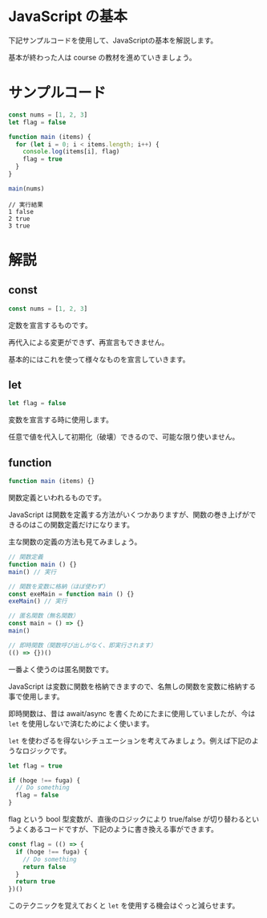 # JavaScript の基本

下記サンプルコードを使用して、JavaScriptの基本を解説します。

基本が終わった人は course の教材を進めていきましょう。

# サンプルコード

```javascript
const nums = [1, 2, 3]
let flag = false

function main (items) {
  for (let i = 0; i < items.length; i++) {
    console.log(items[i], flag)
    flag = true
  }
}

main(nums)
```

```
// 実行結果
1 false
2 true
3 true
```

# 解説

## const

```javascript
const nums = [1, 2, 3]
```

定数を宣言するものです。

再代入による変更ができず、再宣言もできません。

基本的にはこれを使って様々なものを宣言していきます。

## let 

```javascript
let flag = false
```

変数を宣言する時に使用します。

任意で値を代入して初期化（破壊）できるので、可能な限り使いません。

## function

```javascript
function main (items) {}
```

関数定義といわれるものです。

JavaScript は関数を定義する方法がいくつかありますが、関数の巻き上げができるのはこの関数定義だけになります。

主な関数の定義の方法も見てみましょう。

```javascript
// 関数定義
function main () {}
main() // 実行
```

```javascript
// 関数を変数に格納（ほぼ使わず）
const exeMain = function main () {}
exeMain() // 実行
```

```javascript
// 匿名関数（無名関数）
const main = () => {}
main()
```

```javascript
// 即時関数（関数呼び出しがなく、即実行されます）
(() => {})()
```

一番よく使うのは匿名関数です。

JavaScript は変数に関数を格納できますので、名無しの関数を変数に格納する事で使用します。

即時関数は、昔は await/async を書くためにたまに使用していましたが、今は `let` を使用しないで済むためによく使います。

`let` を使わざるを得ないシチュエーションを考えてみましょう。例えば下記のようなロジックです。

```javascript
let flag = true

if (hoge !== fuga) {
  // Do something
  flag = false
}
```

flag という bool 型変数が、直後のロジックにより true/false が切り替わるというよくあるコードですが、下記のように書き換える事ができます。

```javascript
const flag = (() => {
  if (hoge !== fuga) {
    // Do something
    return false
  }
  return true
})()
```

このテクニックを覚えておくと `let` を使用する機会はぐっと減らせます。